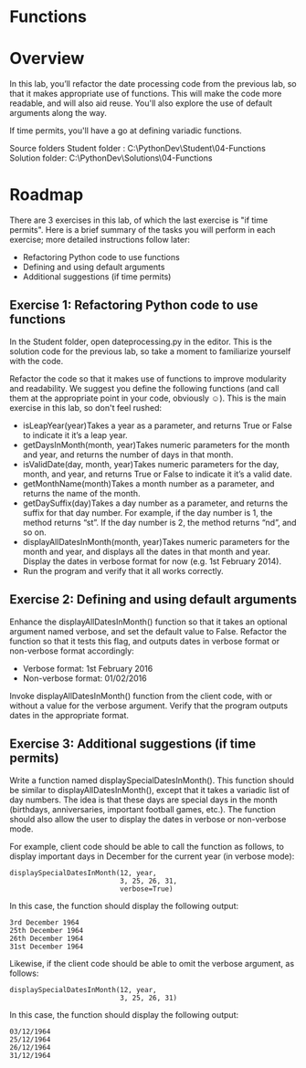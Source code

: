 # Functions

# Overview
In this lab, you’ll refactor the date processing code from the previous lab, so that it makes appropriate use of functions. This will make the code more readable, and will also aid reuse. You'll also explore the use of default arguments along the way.

If time permits, you'll have a go at defining variadic functions.

Source folders
Student folder	:	C:\PythonDev\Student\04-Functions
Solution folder:	C:\PythonDev\Solutions\04-Functions

# Roadmap
There are 3 exercises in this lab, of which the last exercise is "if time permits". Here is a brief summary of the tasks you will perform in each exercise; more detailed instructions follow later:
- Refactoring Python code to use functions 
- Defining and using default arguments
- Additional suggestions (if time permits)

## Exercise 1:  Refactoring Python code to use functions
In the Student folder, open dateprocessing.py in the editor. This is the solution code for the previous lab, so take a moment to familiarize yourself with the code.

Refactor the code so that it makes use of functions to improve modularity and readability. We suggest you define the following functions (and call them at the appropriate point in your code, obviously ☺). This is the main exercise in this lab, so don't feel rushed:
- isLeapYear(year)Takes a year as a parameter, and returns True or False to indicate it it’s a leap year.
- getDaysInMonth(month, year)Takes numeric parameters for the month and year, and returns the number of days in that month.
- isValidDate(day, month, year)Takes numeric parameters for the day, month, and year, and returns True or False to indicate it it’s a valid date.
- getMonthName(month)Takes a month number as a parameter, and returns the name of the month.
- getDaySuffix(day)Takes a day number as a parameter, and returns the suffix for that day number. For example, if the day number is 1, the method returns “st”. If the day number is 2, the method returns “nd”, and so on.
- displayAllDatesInMonth(month, year)Takes numeric parameters for the month and year, and displays all the dates in that month and year. Display the dates in verbose format for now (e.g. 1st February 2014).
- Run the program and verify that it all works correctly.

## Exercise 2:  Defining and using default arguments
Enhance the displayAllDatesInMonth() function so that it takes an optional argument named verbose, and set the default value to False. Refactor the function so that it tests this flag, and outputs dates in verbose format or non-verbose format accordingly:
- Verbose format:	1st February 2016
- Non-verbose format:	01/02/2016

Invoke displayAllDatesInMonth() function from the client code, with or without a value for the verbose argument. Verify that the program outputs dates in the appropriate format.


## Exercise 3: Additional suggestions (if time permits)
Write a function named displaySpecialDatesInMonth(). This function should be similar to displayAllDatesInMonth(), except that it takes a variadic list of day numbers. The idea is that these days are special days in the month (birthdays, anniversaries, important football games, etc.). The function should also allow the user to display the dates in verbose or non-verbose mode.

For example, client code should be able to call the function as follows, to display important days in December for the current year (in verbose mode):

    displaySpecialDatesInMonth(12, year,
                               3, 25, 26, 31,
                               verbose=True)

In this case, the function should display the following output:

    3rd December 1964
    25th December 1964
    26th December 1964
    31st December 1964


Likewise, if the client code should be able to omit the verbose argument, as follows:

    displaySpecialDatesInMonth(12, year,
                               3, 25, 26, 31)

In this case, the function should display the following output:

    03/12/1964
    25/12/1964
    26/12/1964
    31/12/1964
